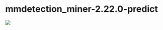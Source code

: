 # mmdetection_miner-2.22.0-predict
[![](https://bb-embed.herokuapp.com/embed?v=BV1Cg411e7JS)]( https://www.bilibili.com/video/BV1Cg411e7JS?share_source=copy_web&vd_source=9e0d75e1291c4746cf32f2a82d2e0b4a)

